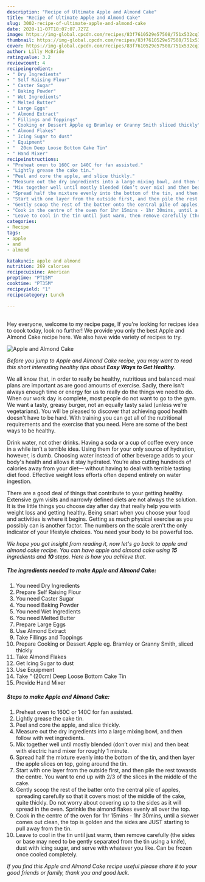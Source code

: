 ```yaml
---
description: "Recipe of Ultimate Apple and Almond Cake"
title: "Recipe of Ultimate Apple and Almond Cake"
slug: 3002-recipe-of-ultimate-apple-and-almond-cake
date: 2020-11-07T18:07:07.727Z
image: https://img-global.cpcdn.com/recipes/83f7610529e57508/751x532cq70/apple-and-almond-cake-recipe-main-photo.jpg
thumbnail: https://img-global.cpcdn.com/recipes/83f7610529e57508/751x532cq70/apple-and-almond-cake-recipe-main-photo.jpg
cover: https://img-global.cpcdn.com/recipes/83f7610529e57508/751x532cq70/apple-and-almond-cake-recipe-main-photo.jpg
author: Lilly McBride
ratingvalue: 3.2
reviewcount: 4
recipeingredient:
- " Dry Ingredients"
- " Self Raising Flour"
- " Caster Sugar"
- " Baking Powder"
- " Wet Ingredients"
- " Melted Butter"
- " Large Eggs"
- " Almond Extract"
- " Fillings and Toppings"
- " Cooking or Dessert Apple eg Bramley or Granny Smith sliced thickly"
- " Almond Flakes"
- " Icing Sugar to dust"
- " Equipment"
- "  20cm Deep Loose Bottom Cake Tin"
- " Hand Mixer"
recipeinstructions:
- "Preheat oven to 160C or 140C for fan assisted."
- "Lightly grease the cake tin."
- "Peel and core the apple, and slice thickly."
- "Measure out the dry ingredients into a large mixing bowl, and then follow with wet ingredients."
- "Mix together well until mostly blended (don’t over mix) and then beat with electric hand mixer for roughly 1 minute."
- "Spread half the mixture evenly into the bottom of the tin, and then layer the apple slices on top, going around the tin."
- "Start with one layer from the outside first, and then pile the rest towards the centre. You want to end up with 2/3 of the slices in the middle of the cake."
- "Gently scoop the rest of the batter onto the central pile of apples, spreading carefully so that it covers most of the middle of the cake, quite thickly. Do not worry about covering up to the sides as it will spread in the oven. Sprinkle the almond flakes evenly all over the top."
- "Cook in the centre of the oven for 1hr 15mins - 1hr 30mins, until a skewer comes out clean, the top is golden and the sides are JUST starting to pull away from the tin."
- "Leave to cool in the tin until just warm, then remove carefully (the sides or base may need to be gently separated from the tin using a knife), dust with icing sugar, and serve with whatever you like. Can be frozen once cooled completely."
categories:
- Recipe
tags:
- apple
- and
- almond

katakunci: apple and almond 
nutrition: 269 calories
recipecuisine: American
preptime: "PT15M"
cooktime: "PT35M"
recipeyield: "1"
recipecategory: Lunch

---
```

<br>
Hey everyone, welcome to my recipe page, If you're looking for recipes idea to cook today, look no further! We provide you only the best Apple and Almond Cake recipe here. We also have wide variety of recipes to try.
<br>


![Apple and Almond Cake](https://img-global.cpcdn.com/recipes/83f7610529e57508/751x532cq70/apple-and-almond-cake-recipe-main-photo.jpg)

<i>Before you jump to Apple and Almond Cake recipe, you may want to read this short interesting healthy tips about <strong>Easy Ways to Get Healthy</strong>.</i>

We all know that, in order to really be healthy, nutritious and balanced meal plans are important as are good amounts of exercise. Sadly, there isn't always enough time or energy for us to really do the things we need to do. When our work day is complete, most people do not want to go to the gym. We want a tasty, greasy burger, not an equally tasty salad (unless we’re vegetarians). You will be pleased to discover that achieving good health doesn't have to be hard. With training you can get all of the nutritional requirements and the exercise that you need. Here are some of the best ways to be healthy.

Drink water, not other drinks. Having a soda or a cup of coffee every once in a while isn’t a terrible idea. Using them for your only source of hydration, however, is dumb. Choosing water instead of other beverage adds to your body's health and allows it stay hydrated. You’re also cutting hundreds of calories away from your diet— without having to deal with terrible tasting diet food. Effective weight loss efforts often depend entirely on water ingestion.

There are a good deal of things that contribute to your getting healthy. Extensive gym visits and narrowly defined diets are not always the solution. It is the little things you choose day after day that really help you with weight loss and getting healthy. Being smart when you choose your food and activities is where it begins. Getting as much physical exercise as you possibly can is another factor. The numbers on the scale aren't the only indicator of your lifestyle choices. You need your body to be powerful too. 


<i>We hope you got insight from reading it, now let's go back to apple and almond cake recipe. You can have apple and almond cake using <strong>15</strong> ingredients and <strong>10</strong> steps. Here is how you achieve that.
</i>

##### The ingredients needed to make Apple and Almond Cake:

1. You need  Dry Ingredients
1. Prepare  Self Raising Flour
1. You need  Caster Sugar
1. You need  Baking Powder
1. You need  Wet Ingredients
1. You need  Melted Butter
1. Prepare  Large Eggs
1. Use  Almond Extract
1. Take  Fillings and Toppings
1. Prepare  Cooking or Dessert Apple eg. Bramley or Granny Smith, sliced thickly
1. Take  Almond Flakes
1. Get  Icing Sugar to dust
1. Use  Equipment
1. Take  ” (20cm) Deep Loose Bottom Cake Tin
1. Provide  Hand Mixer


##### Steps to make Apple and Almond Cake:

1. Preheat oven to 160C or 140C for fan assisted.
1. Lightly grease the cake tin.
1. Peel and core the apple, and slice thickly.
1. Measure out the dry ingredients into a large mixing bowl, and then follow with wet ingredients.
1. Mix together well until mostly blended (don’t over mix) and then beat with electric hand mixer for roughly 1 minute.
1. Spread half the mixture evenly into the bottom of the tin, and then layer the apple slices on top, going around the tin.
1. Start with one layer from the outside first, and then pile the rest towards the centre. You want to end up with 2/3 of the slices in the middle of the cake.
1. Gently scoop the rest of the batter onto the central pile of apples, spreading carefully so that it covers most of the middle of the cake, quite thickly. Do not worry about covering up to the sides as it will spread in the oven. Sprinkle the almond flakes evenly all over the top.
1. Cook in the centre of the oven for 1hr 15mins - 1hr 30mins, until a skewer comes out clean, the top is golden and the sides are JUST starting to pull away from the tin.
1. Leave to cool in the tin until just warm, then remove carefully (the sides or base may need to be gently separated from the tin using a knife), dust with icing sugar, and serve with whatever you like. Can be frozen once cooled completely.


<i>If you find this Apple and Almond Cake recipe useful please share it to your good friends or family, thank you and good luck.</i>
